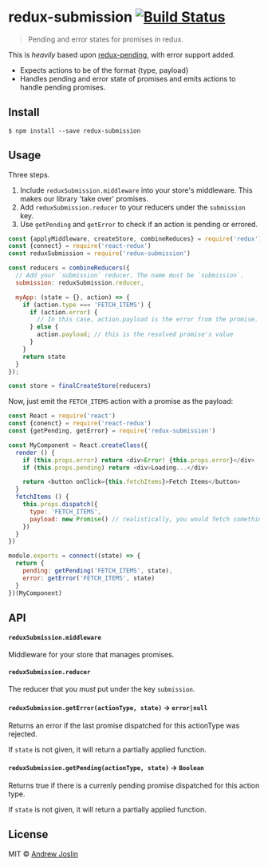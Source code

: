 # redux-submission [![Build Status](https://travis-ci.org/ajoslin/redux-submission.svg?branch=master)](https://travis-ci.org/ajoslin/redux-submission)

> Pending and error states for promises in redux.

This is *heavily* based upon [redux-pending](https://github.com/adriancooney/redux-pending/), with error support added.

* Expects actions to be of the format {type, payload}
* Handles pending and error state of promises and emits actions to handle pending promises.

## Install

```
$ npm install --save redux-submission
```

## Usage

Three steps.

1. Include `reduxSubmission.middleware` into your store's middleware. This makes our library 'take over' promises.
2. Add `reduxSubmission.reducer` to your reducers under the `submission` key.
3. Use `getPending` and `getError` to check if an action is pending or errored.

```js
const {applyMiddleware, createStore, combineReduces} = require('redux')
const {connect} = require('react-redux')
const reduxSubmission = require('redux-submission')

const reducers = combineReducers({
  // Add your `submission` reducer. The name must be `submission`.
  submission: reduxSubmission.reducer,

  myApp: (state = {}, action) => {
    if (action.type === 'FETCH_ITEMS') {
      if (action.error) {
        // In this case, action.payload is the error from the promise.
      } else {
        action.payload; // this is the resolved promise's value
      }
    }
    return state
  }
});

const store = finalCreateStore(reducers)
```

Now, just emit the `FETCH_ITEMS` action with a promise as the payload:

```js
const React = require('react')
const {conenct} = require('react-redux')
const {getPending, getError} = require('redux-submission')

const MyComponent = React.createClass({
  render () {
    if (this.props.error) return <div>Error! {this.props.error}</div>
    if (this.props.pending) return <div>Loading...</div>

    return <button onClick={this.fetchItems}>Fetch Items</button>
  }
  fetchItems () {
    this.props.dispatch({
      type: 'FETCH_ITEMS',
      payload: new Promise() // realistically, you would fetch something from the server...
    })
  }
})

module.exports = connect((state) => {
  return {
    pending: getPending('FETCH_ITEMS', state),
    error: getError('FETCH_ITEMS', state)
  }
})(MyComponent)
```

## API

#### `reduxSubmission.middleware`

Middleware for your store that manages promises.

#### `reduxSubmission.reducer`

The reducer that you *must* put under the key `submission`.

#### `reduxSubmission.getError(actionType, state)` -> `error|null`

Returns an error if the last promise dispatched for this actionType was rejected.

If `state` is not given, it will return a partially applied function.

#### `reduxSubmission.getPending(actionType, state)` -> `Boolean`

Returns true if there is a currenly pending promise dispatched for this action type.

If `state` is not given, it will return a partially applied function.

## License

MIT © [Andrew Joslin](http://ajoslin.com)
